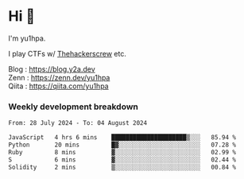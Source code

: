 # Hi 👋

I'm yu1hpa.

I play CTFs w/ [Thehackerscrew](https://www.thehackerscrew.team/) etc.

Blog : https://blog.y2a.dev  
Zenn : https://zenn.dev/yu1hpa  
Qiita : https://qiita.com/yu1hpa  

### Weekly development breakdown

<!--START_SECTION:waka-->

```txt
From: 28 July 2024 - To: 04 August 2024

JavaScript   4 hrs 6 mins    █████████████████████▒░░░   85.94 %
Python       20 mins         █▓░░░░░░░░░░░░░░░░░░░░░░░   07.28 %
Ruby         8 mins          ▓░░░░░░░░░░░░░░░░░░░░░░░░   02.99 %
S            6 mins          ▓░░░░░░░░░░░░░░░░░░░░░░░░   02.44 %
Solidity     2 mins          ▒░░░░░░░░░░░░░░░░░░░░░░░░   00.84 %
```

<!--END_SECTION:waka-->

